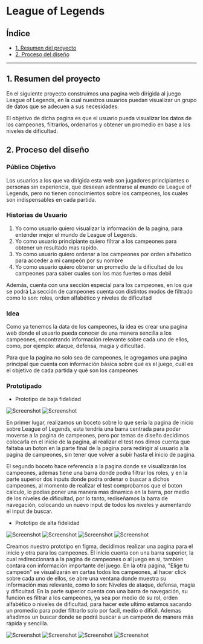 # League of Legends

## Índice

* [1. Resumen del proyecto](#1-Resumen-del-proyecto)
* [2. Proceso del diseño](#2-Proceso-del-diseño)

***

## 1. Resumen del proyecto

En el siguiente proyecto construimos una pagina web dirigida al juego League of Legends, en la cual nuestros usuarios puedan visualizar un grupo de datos que se adecuen a sus necesidades.

El objetivo de dicha pagina es que el usuario pueda visualizar los datos de los campeones, filtrarlos, ordenarlos y obtener un promedio en base a los niveles de dificultad.

## 2. Proceso del diseño

### Público Objetivo

Los usuarios a los que va dirigida esta web son jugadores principiantes o personas sin experiencia, que deseean adentrarse al mundo de League of Legends, pero no tienen conocimientos sobre los campeones, los cuales son indispensables en cada partida.

### Historias de Usuario

1. Yo como usuario quiero visualizar la información de la pagina, para entender mejor el mundo de League of Legends.
2. Yo como usuario principiante quiero filtrar a los campeones para obtener un resultado mas rapido.
3. Yo como usuario quiero ordenar a los campeones por orden alfabetico para acceder a mi campeón por su nombre
4. Yo como usuario quiero obtener un promedio de la dificultad de los campeones para saber cuales son los mas fuertes o mas debil 

 Además, cuenta con una sección especial para los campeones, en los que se podrá 
La sección de campeones cuenta con distintos modos de filtrado como lo son: roles, orden alfabético y niveles de dificultad

### Idea

Como ya tenemos la data de los campeones, la idea es crear una pagina web donde el usuario pueda conocer de una manera sencilla a los campeones, encontrando información relevante sobre cada uno de ellos, como, por ejemplo: ataque, defensa, magia y dificultad.

Para que la pagina no solo sea de campeones, le agregamos una pagina principal que cuenta con información básica
sobre qué es el juego, cuál es el objetivo de cada partida y qué son los campeones

### Prototipado

* Prototipo de baja fidelidad

![Screenshot](PrototipoLol.png)
![Screenshot](PrototipoFinalLol.png)

En primer lugar, realizamos un boceto sobre lo que seria la pagina de inicio sobre League of Legends, esta tendria una barra centrada para poder moverse a la pagina de campeones, pero por temas de diseño decidimos colocarla en el inicio de la pagina, al realizar el test nos dimos cuenta que faltaba un boton en la parte final de la pagina para redirigir al usuario a la pagina de campeones, sin tener que volver a subir hasta el inicio de pagina.

El segundo boceto hace referencia a la pagina donde se visualizarán los campeones, ademas tiene una barra donde podra filtrar los roles, y en la parte superior dos inputs donde podra ordenar o buscar a dichos campeones, al momento de realizar el test comprobamos que
el boton calculo, lo podias poner una manera mas dinamica en la barra, por medio de los niveles de dificultad, por lo tanto, rediseñamos la barra de navegación, colocando un nuevo input de todos los niveles y aumentando el input de buscar.

* Prototipo de alta fidelidad

![Screenshot](PrototipoFinal1.png)
![Screenshot](PrototipoFinal2.png)
![Screenshot](PrototipoFinal3.png)
![Screenshot](PrototipoFinal4.png)

Creamos nuestro prototipo en figma, decidimos realizar una pagina para el inicio y otra para los campeones. El inicio cuenta con una barra superior, la cual redireccionará a la pagina de campeones o al juego en si, tambien contara con información importante del juego. En la otra página, "Elige tu campeón" se visualizarán en cartas todos los campeones, al hacer click sobre cada uno de ellos, se abre una ventana donde muestra su información mas relevante, como lo son: Niveles de ataque, defensa, magia y dificultad. En la parte superior cuenta con una barra de navegación, su función es filtrar a los campeones, ya sea por medio de su rol, orden alfabético o niveles de dificultad, para hacer este ultimo estamos sacando un promedio para poder filtrarlo solo por facil, medio o dificil. Ademas añadimos un buscar donde se podrá buscar a un campeón de manera más rápida y sencilla.

![Screenshot](CartaDeCampeon1.png)
![Screenshot](NombreDeCampeones.png)
![Screenshot](Roles.png)
![Screenshot](NivelesDeDificultad.png)

